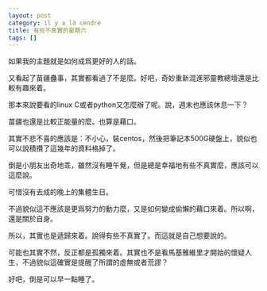 ```yaml
---
layout: post
category: il y a là cendre
title: 有些不真實的星期六
tags: []
---
```


如果我的主題就是如何成爲更好的人的話。

又看起了苗疆蠱事，其實都看過了不是麼。好吧，奇妙重新混進邪靈教總壇還是比較有趣來着。

那本來說要看的linux C或者python又怎麼辦了呢。說，週末也應該休息一下？

苗疆也還是比較正能量的麼。也算是藉口。

其實不悲不喜的應該是：不小心，裝centos，然後把筆記本500G硬盤上，貌似也可以說積攢了這幾年的資料格掉了。

倒是小朋友出奇地乖，雖然沒有睡午覺，但是總是幸福地有些不真實麼，應該可以這麼說。

可惜沒有去成的晚上的集體生日。

不過貌似這不應該是更爲努力的動力麼，又是如何變成偷懶的藉口來着。所以啊，還是關於自身。

所以，其實也是遞歸來着。說得有些不真實了。而這就是自己想要說的。

可能也其實不然，反正都是孤獨來着。其實也不是看馬基雅維里才開始的懷疑人生，不過貌似這確實是提醒了所謂的虛無或者荒謬？

好吧，倒是可以早一點睡了。



<!-- more -->
